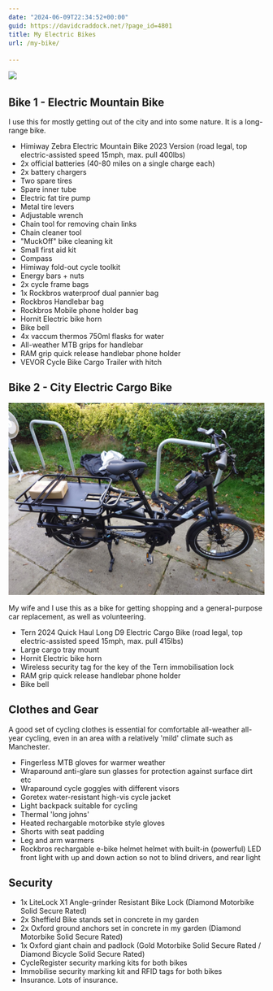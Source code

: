 ```yaml
---
date: "2024-06-09T22:34:52+00:00"
guid: https://davidcraddock.net/?page_id=4801
title: My Electric Bikes
url: /my-bike/

---
```

[![](/wp-content/uploads/2024/06/himiway.jpg)](/wp-content/uploads/2024/06/himiway.jpg)

## Bike 1 - Electric Mountain Bike

I use this for mostly getting out of the city and into some nature. It is a long-range bike.

- Himiway Zebra Electric Mountain Bike 2023 Version (road legal, top electric-assisted speed 15mph, max. pull 400lbs)
- 2x official batteries (40-80 miles on a single charge each)
- 2x battery chargers
- Two spare tires
- Spare inner tube
- Electric fat tire pump
- Metal tire levers
- Adjustable wrench
- Chain tool for removing chain links
- Chain cleaner tool
- "MuckOff" bike cleaning kit
- Small first aid kit
- Compass
- Himiway fold-out cycle toolkit
- Energy bars + nuts
- 2x cycle frame bags
- 1x Rockbros waterproof dual pannier bag
- Rockbros Handlebar bag
- Rockbros Mobile phone holder bag
- Hornit Electric bike horn
- Bike bell
- 4x vaccum thermos 750ml flasks for water
- All-weather MTB grips for handlebar
- RAM grip quick release handlebar phone holder
- VEVOR Cycle Bike Cargo Trailer with hitch

## Bike 2 - City Electric Cargo Bike

![image](bike.jpg)

My wife and I use this as a bike for getting shopping and a general-purpose car replacement, as well as volunteering.

- Tern 2024 Quick Haul Long D9 Electric Cargo Bike (road legal, top electric-assisted speed 15mph, max. pull 415lbs)
- Large cargo tray mount
- Hornit Electric bike horn
- Wireless security tag for the key of the Tern immobilisation lock
- RAM grip quick release handlebar phone holder
- Bike bell

## Clothes and Gear

A good set of cycling clothes is essential for comfortable all-weather all-year cycling, even in an area with a relatively 'mild' climate such as Manchester.

- Fingerless MTB gloves for warmer weather
- Wraparound anti-glare sun glasses for protection against surface dirt etc
- Wraparound cycle goggles with different visors
- Goretex water-resistant high-vis cycle jacket
- Light backpack suitable for cycling
- Thermal 'long johns'
- Heated rechargable motorbike style gloves
- Shorts with seat padding
- Leg and arm warmers
- Rockbros rechargable e-bike helmet helmet with built-in (powerful) LED front light with up and down action so not to blind drivers, and rear light

## Security

* 1x LiteLock X1 Angle-grinder Resistant Bike Lock (Diamond Motorbike Solid Secure Rated)
* 2x Sheffield Bike stands set in concrete in my garden
* 2x Oxford ground anchors set in concrete in my garden (Diamond Motorbike Solid Secure Rated)
* 1x Oxford giant chain and padlock (Gold Motorbike Solid Secure Rated / Diamond Bicycle Solid Secure Rated)
* CycleRegister security marking kits for both bikes
* Immobilise security marking kit and RFID tags for both bikes
* Insurance. Lots of insurance.

